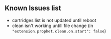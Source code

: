 
## Known Issues list

* cartridges list is not updated until reboot
* clean isn't working untill file change (in `"extension.prophet.clean.on.start": false`) 